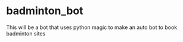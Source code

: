 # badminton_bot
This will be a bot that uses python magic to make an auto bot to book badminton sites
